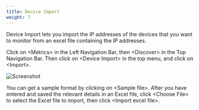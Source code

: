 ```yaml
---
title: Device Import
weight: 7
---
```


Device Import lets you import the IP addresses of the devices that you want to monitor from an excel file containing the IP addresses.

Click on \<Metrics> in the Left Navigation Bar, then \<Discover> in the Top Navigation Bar. Then click on \<Device Import> in the top menu, and click on \<Import>.

![Screenshot](/discovering_devices/images/Picture1.png)


You can get a sample format by clicking on \<Sample file>. After you have entered and saved the relevant details in an Excel file, click \<Choose File> to select the Excel file to import, then click \<Import excel file>.
